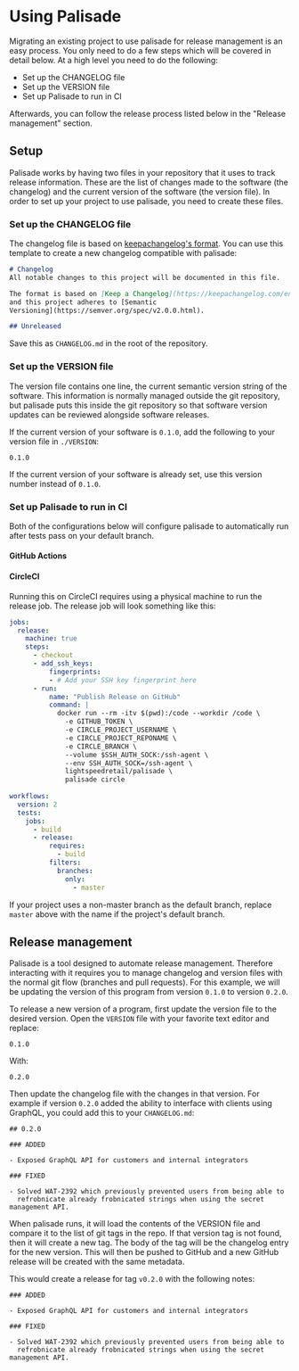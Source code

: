 # Using Palisade

Migrating an existing project to use palisade for release management is an easy
process. You only need to do a few steps which will be covered in detail below.
At a high level you need to do the following:

- Set up the CHANGELOG file
- Set up the VERSION file
- Set up Palisade to run in CI

Afterwards, you can follow the release process listed below in the "Release
management" section.

## Setup

Palisade works by having two files in your repository that it uses to track
release information. These are the list of changes made to the software (the
changelog) and the current version of the software (the version file). In order
to set up your project to use palisade, you need to create these files.

### Set up the CHANGELOG file

The changelog file is based on [keepachangelog's
format](https://keepachangelog.com/en/1.0.0/). You can use this template to
create a new changelog compatible with palisade:

```markdown
# Changelog
All notable changes to this project will be documented in this file.

The format is based on [Keep a Changelog](https://keepachangelog.com/en/1.0.0/),
and this project adheres to [Semantic
Versioning](https://semver.org/spec/v2.0.0.html).

## Unreleased
```

Save this as `CHANGELOG.md` in the root of the repository.

### Set up the VERSION file

The version file contains one line, the current semantic version string of the
software. This information is normally managed outside the git repository, but
palisade puts this inside the git repository so that software version updates
can be reviewed alongside software releases.

If the current version of your software is `0.1.0`, add the following to your
version file in `./VERSION`:

```
0.1.0
```

If the current version of your software is already set, use this version number
instead of `0.1.0`.

### Set up Palisade to run in CI

Both of the configurations below will configure palisade to automatically run
after tests pass on your default branch.

#### GitHub Actions

#### CircleCI

Running this on CircleCI requires using a physical machine to run the release
job. The release job will look something like this:

```yaml
jobs:
  release:
    machine: true
    steps:
      - checkout
      - add_ssh_keys:
          fingerprints:
          - # Add your SSH key fingerprint here
      - run:
          name: "Publish Release on GitHub"
          command: |
            docker run --rm -itv $(pwd):/code --workdir /code \
              -e GITHUB_TOKEN \
              -e CIRCLE_PROJECT_USERNAME \
              -e CIRCLE_PROJECT_REPONAME \
              -e CIRCLE_BRANCH \
              --volume $SSH_AUTH_SOCK:/ssh-agent \
              --env SSH_AUTH_SOCK=/ssh-agent \
              lightspeedretail/palisade \
              palisade circle
          
workflows:
  version: 2
  tests:
    jobs:
      - build
      - release:
          requires:
            - build
          filters:
            branches:
              only:
                - master
```

If your project uses a non-master branch as the default branch, replace `master`
above with the name if the project's default branch.

## Release management

Palisade is a tool designed to automate release management. Therefore
interacting with it requires you to manage changelog and version files with the
normal git flow (branches and pull requests). For this example, we will be
updating the version of this program from version `0.1.0` to version `0.2.0`.

To release a new version of a program, first update the version file to the
desired version. Open the `VERSION` file with your favorite text editor and
replace:

```
0.1.0
```

With:

```
0.2.0
```

Then update the changelog file with the changes in that version. For example if
version `0.2.0` added the ability to interface with clients using GraphQL, you
could add this to your `CHANGELOG.md`:

```
## 0.2.0

### ADDED

- Exposed GraphQL API for customers and internal integrators

### FIXED

- Solved WAT-2392 which previously prevented users from being able to
  refrobnicate already frobnicated strings when using the secret management API.
```

When palisade runs, it will load the contents of the VERSION file and compare it
to the list of git tags in the repo. If that version tag is not found, then it
will create a new tag. The body of the tag will be the changelog entry for the
new version. This will then be pushed to GitHub and a new GitHub release will be
created with the same metadata.

This would create a release for tag `v0.2.0` with the following notes:

```
### ADDED

- Exposed GraphQL API for customers and internal integrators

### FIXED

- Solved WAT-2392 which previously prevented users from being able to
  refrobnicate already frobnicated strings when using the secret management API.
```
